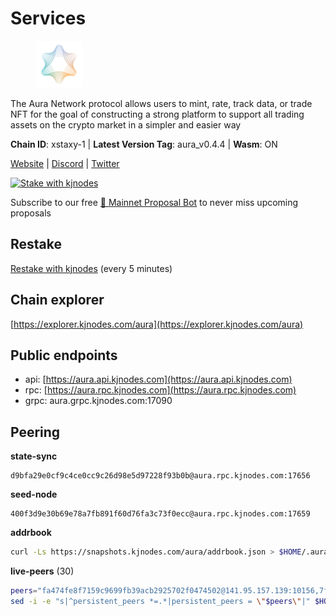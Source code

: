 # Services

<figure><img src="https://raw.githubusercontent.com/kj89/cosmos-images/main/logos/aura.png" alt=""><figcaption></figcaption></figure>

The Aura Network protocol allows users to mint, rate, track data,  or trade NFT for the goal of constructing a strong platform to  support all trading assets on the crypto market in a simpler and easier way

**Chain ID**: xstaxy-1 | **Latest Version Tag**: aura_v0.4.4 | **Wasm**: ON

[Website](https://aura.network) | [Discord](https://discord.gg/hpvF5QcWRf) | [Twitter](https://twitter.com/AuraNetworkHQ)

[![Stake with kjnodes](https://i.ibb.co/cr44Q8j/button-stake-with-kjnodes.png)](https://restake.app/aura/auravaloper17q4k3j6kcslrcuxtj9mxdcgez7kw7jdma8ykjs)

Subscribe to our free [🤖 Mainnet Proposal Bot](https://t.me/kjnodes_proposal_bot) to never miss upcoming proposals

## Restake

[Restake with kjnodes](https://restake.app/aura/auravaloper17q4k3j6kcslrcuxtj9mxdcgez7kw7jdma8ykjs) (every 5 minutes)
## Chain explorer
[https://explorer.kjnodes.com/aura](https://explorer.kjnodes.com/aura)

## Public endpoints

* api: [https://aura.api.kjnodes.com](https://aura.api.kjnodes.com)
* rpc: [https://aura.rpc.kjnodes.com](https://aura.rpc.kjnodes.com)
* grpc: aura.grpc.kjnodes.com:17090

## Peering

**state-sync**

```text
d9bfa29e0cf9c4ce0cc9c26d98e5d97228f93b0b@aura.rpc.kjnodes.com:17656
```

**seed-node**

```text
400f3d9e30b69e78a7fb891f60d76fa3c73f0ecc@aura.rpc.kjnodes.com:17659
```

**addrbook**
```bash
curl -Ls https://snapshots.kjnodes.com/aura/addrbook.json > $HOME/.aura/config/addrbook.json
```

**live-peers** (30)
```bash
peers="fa474fe8f7159c9699fb39acb2925702f0474502@141.95.157.139:10156,7ff603bf2eb8249b9a1e695a232d99fdaf8a0f13@195.201.197.159:26156,b91ee5c72905bc49beed2720bb882c923c68fbc9@80.92.206.66:26656,63a90346040657406ddc48a2679e3bfbe17f717a@65.108.195.29:51656,a19b89ebbf7331f435b8ef100ce501d2377922ea@209.126.116.182:26656,3e7ef25f1c9829351936884618659167400eb0f1@142.132.149.171:26656,670c0c23a1196e706e058133fbbb156f7f33b352@5.9.95.147:26656,7885a9e940b45b9a2183488ca3a901b043b6ed67@144.76.40.53:21756,b6a0d0d030f35ffffcfe92e72ea13933c1adbe62@116.202.174.253:21656,0599779759ed60e12ed39a94cd02d303ba10d591@95.214.52.174:36656,71bb73be4f030e47b813350ee32076ee43c67c27@134.209.111.108:26656,3e05f2b0fdd750511dbff9d3f6a47d3bc3d4b1f0@141.95.204.81:61456,1584b3aa3969def4a9f70555b3b442d334053e94@148.113.159.22:10156,ed15ae05f17dd4e672eec0a96c38364d063b68dc@65.108.6.45:60756,a859027129ee2524b57c43b9ecbe3bcc4d120efb@195.3.222.183:26656,dce07d176e5ba4cfdc7b806eb80eabab162a09d0@45.76.213.229:26656,34d759895c5a451488db34c686e74cb954d86723@65.108.135.212:26656,e46238ddcf2113b70f59b417994c375e2d67e265@71.236.119.108:40656,0179528068da0dfaf61005cf5aa28793ca42b129@85.25.74.163:26656,a60a9f3400cb978b313ad5a47d59f6c518ef2a04@3.135.201.61:26656,07317346ab58eb4de14fe8c7705863002186d340@142.132.201.53:36656,abb367c73ef28fc90f5071e1258a23c0e5be17cd@103.107.183.89:26656,c9c0b28dcf2db5f0e7b756986d3326d62ba47e78@144.126.147.58:26656,ebc272824924ea1a27ea3183dd0b9ba713494f83@95.214.52.139:26966,c2215f1673d21a7462f38bf7fbd16f8567393f7c@13.251.159.166:26656,10b4cb9cbd7d3dae1aacc97355c1269ce5e36c57@93.190.141.68:21056,d9bfa29e0cf9c4ce0cc9c26d98e5d97228f93b0b@65.109.88.38:17656,f43c7c9a194ee5a97665a9aad8f887fdbb75e4ca@65.109.225.86:46656,d643251584363c611326ea414fc9a898ce4ee9a2@38.242.249.1:26656,aec1624fad0adf47f9b4f7300dcb8bd4d63567f1@57.128.20.163:21756"
sed -i -e "s|^persistent_peers *=.*|persistent_peers = \"$peers\"|" $HOME/.aura/config/config.toml
```
